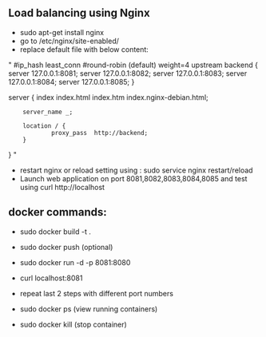 ## Load balancing using Nginx 
- sudo apt-get install nginx 
- go to /etc/nginx/site-enabled/
- replace default file with below content:

"
#ip_hash least_conn
#round-robin (default) weight=4
upstream backend  {
       server 127.0.0.1:8081;
       server 127.0.0.1:8082;
       server 127.0.0.1:8083;
       server 127.0.0.1:8084;
       server 127.0.0.1:8085;
}

server {
        index index.html index.htm index.nginx-debian.html;

        server_name _;

        location / {
                proxy_pass  http://backend;
        }

}
"

- restart nginx or reload setting using : sudo service nginx restart/reload
- Launch web application on port 8081,8082,8083,8084,8085 and test using curl http://localhost

## docker commands:
- sudo docker build -t <imagename> .
- sudo docker push  (optional)
- sudo docker run -d -p 8081:8080 <imagename>
- curl localhost:8081
- repeat last 2 steps with different port numbers

- sudo docker ps  (view running containers)
- sudo docker kill <containedId>  (stop container)

